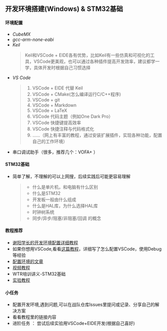 ## **开发环境搭建(Windows) & STM32基础**

#### 环境配置
*  _CubeMX_
* _gcc-arm-none-eabi_
*  _Keil_
   > Keil和VSCode + EIDE各有优势，比如Keil有一些仿真和可视化的工具，VSCode更美观，也可以通过各种插件提高开发效率，建议都学一学，具体开发时根据自己习惯选择
* _VS Code_
  > 1. VSCode + EIDE 代替 Keil
  > 2. VSCode + CMake(怎么编译运行C/C++程序)
  > 2. VSCode + git
  > 3. VSCode + Markdown
  > 4. VSCode + LaTeX
  > 5. VSCode 代码主题（例如One Dark Pro）
  > 6. VSCode 快捷键提高效率
  > 7. VSCode 快捷注释与代码格式化
  > 8. ......（网上有丰富的教程，通过安装扩展插件，实现各种功能，配置自己的工作环境）
* 串口调试助手（很多，推荐几个：VOFA+ ）
  
#### STM32基础
- 简单了解，不理解的可以上网搜，后续实践后可能更容易理解
  > - 什么是单片机，和电脑有什么区别
  > - 什么是STM32
  > - 开发板一般由什么组成
  > - 什么是HAL库，为什么选择HAL库
  > - 时钟树系统
  > - 同步/异步/阻塞/非阻塞/回调 的概念


#### 教程推荐
- [谢阳学长的开发环境配置详细教程](https://github.com/MirTITH/WTR-EC-Training/blob/main/01-stm32%E5%9F%BA%E7%A1%80%EF%BC%8C%E7%8E%AF%E5%A2%83%E9%85%8D%E7%BD%AE/01-stm32%E5%9F%BA%E7%A1%80%EF%BC%8C%E7%8E%AF%E5%A2%83%E9%85%8D%E7%BD%AE.md)
- 如果你想用VSCode,看看[这篇教程](https://github.com/MirTITH/WTR-EC-Training/tree/main/Tips%E5%90%88%E9%9B%86)，详细写了怎么配置VSCode，使用Debug等经验
- [配置环境的文章](https://blog.csdn.net/qq_38191568/article/details/126012144?spm=1001.2014.3001.5502)
- [视频教程](https://www.bilibili.com/video/BV1Sy4y1y7B1?p=2&spm_id_from=pageDriver&vd_source=baa784078e67e28c38d26cf6881f8357)
-  WTR培训讲义-STM32基础
-  [实验教程](https://blog.csdn.net/qq_38191568/article/details/126021237)
#### 小任务
   * 配置开发环境,遇到问题,可以在战队仓库Issues里提问或记录、分享自己的解决方案
   * 看看教程里的链接内容
   * 进阶任务 ： 尝试后续实验用VSCode+EIDE开发(根据自己喜好)